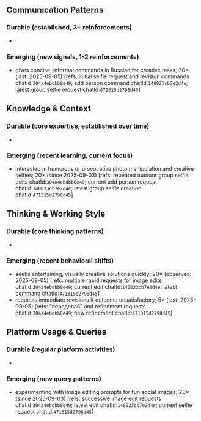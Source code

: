 ## Communication Patterns
### Durable (established, 3+ reinforcements)
-

### Emerging (new signals, 1-2 reinforcements)
- gives concise, informal commands in Russian for creative tasks; 20× (last: 2025-09-05) [refs: initial selfie request and revision commands chatId:`304a4ebdbb0e49`; add person command chatId:`140023cb7e2d4e`; latest group selfie request chatId:`471315d2798d45`]

## Knowledge & Context
### Durable (core expertise, established over time)
-

### Emerging (recent learning, current focus)
- interested in humorous or provocative photo manipulation and creative selfies; 20× (since 2025-09-03) [refs: repeated outdoor group selfie edits chatId:`304a4ebdbb0e49`; current add person request chatId:`140023cb7e2d4e`; latest group selfie creation chatId:`471315d2798d45`]

## Thinking & Working Style
### Durable (core thinking patterns)
-

### Emerging (recent behavioral shifts)
- seeks entertaining, visually creative solutions quickly; 20× (observed: 2025-09-05) [refs: multiple rapid requests for image edits chatId:`304a4ebdbb0e49`; current edit chatId:`140023cb7e2d4e`; latest command chatId:`471315d2798d45`]
- requests immediate revisions if outcome unsatisfactory; 5× (last: 2025-09-05) [refs: "переделай" and refinement requests chatId:`304a4ebdbb0e49`; new refinement chatId:`471315d2798d45`]

## Platform Usage & Queries
### Durable (regular platform activities)
-

### Emerging (new query patterns)
- experimenting with image editing prompts for fun social images; 20× (since 2025-09-03) [refs: successive image edit requests chatId:`304a4ebdbb0e49`; latest edit chatId:`140023cb7e2d4e`; current selfie request chatId:`471315d2798d45`]